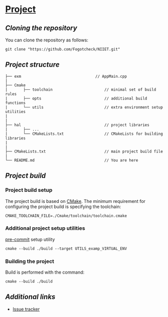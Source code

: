 # **[Project]()**

## *Cloning the repository*

You can clone the repository as follows:

```console
git clone "https://github.com/Fogotcheck/NIIET.git"
```

## *Project structure*

```
├── exm                                 // AppMain.cpp
|
├── Cmake
|       ├── toolchain                       // minimal set of build rules
|       ├── opts                            // additional build functions
|       └── utils                           // extra environment setup utilities
|
|
├── hal                                     // project libraries
|       ├── ...
|       └── CMakeLists.txt                  // CMakeLists for building libraries
|
|
├── CMakeLists.txt                          // main project build file
|
└── README.md                               // You are here

```

## *Project build*

### Project build setup
The project build is based on [CMake](https://cmake.org/). The minimum requirement for configuring the project build is specifying the toolchain:

```console
CMAKE_TOOLCHAIN_FILE=./Cmake/toolchain/toolchain.cmake
```

### Additional project setup utilities

[pre-commit](https://pre-commit.com) setup utility

```console
cmake --build ./build --target UTILS_examp_VIRTUAL_ENV
```

### Building the project

Build is performed with the command:

```console
cmake --build ./build
```

## *Additional links*

* [Issue tracker](https://github.com/Fogotcheck/NIIET/issues/new/choose)
